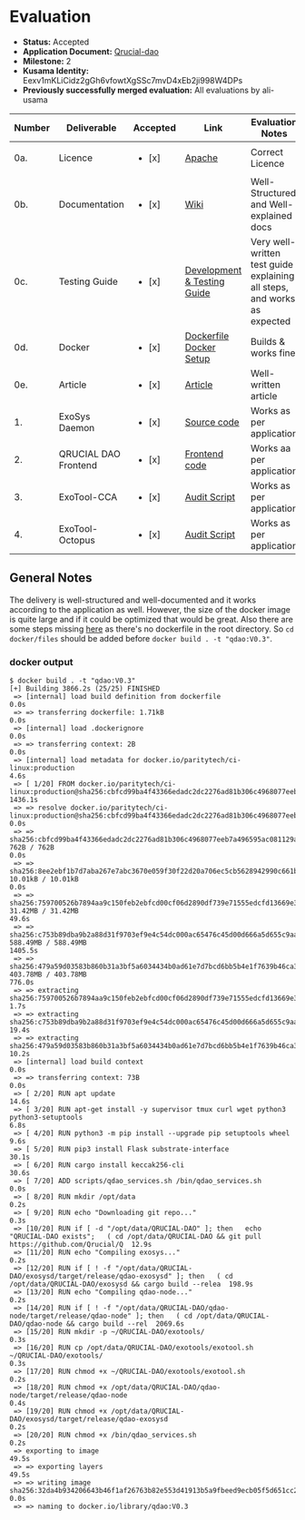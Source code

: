 # Evaluation

- **Status:** Accepted
- **Application Document:** [Qrucial-dao](https://github.com/w3f/Grants-Program/blob/master/applications/QRUCIAL_DAO.md)
- **Milestone:** 2
- **Kusama Identity:** Eexv1mKLiCidz2gGh6vfowtXgSSc7mvD4xEb2ji998W4DPs
- **Previously successfully merged evaluation:** All evaluations by ali-usama

| Number | Deliverable          | Accepted               | Link                                                                                                                                                                                                                                         | Evaluation Notes                                                         |
| ------ | -------------------- | ---------------------- | -------------------------------------------------------------------------------------------------------------------------------------------------------------------------------------------------------------------------------------------- | ------------------------------------------------------------------------ |
| 0a.    | Licence              | <ul><li>[x] </li></ul> | [Apache](https://github.com/Qrucial/QRUCIAL-DAO/blob/milestone2/LICENSE)                                                                                                                                                                     | Correct Licence                                                          |
| 0b.    | Documentation        | <ul><li>[x] </li></ul> | [Wiki](https://github.com/Qrucial/QRUCIAL-DAO/wiki)                                                                                                                                                                                          | Well-Structured and Well-explained docs                                  |
| 0c.    | Testing Guide        | <ul><li>[x] </li></ul> | [Development & Testing Guide](https://github.com/Qrucial/QRUCIAL-DAO/wiki/Development-and-testing-guide)                                                                                                                                     | Very well-written test guide explaining all steps, and works as expected |
| 0d.    | Docker               | <ul><li>[x] </li></ul> | [Dockerfile](https://github.com/Qrucial/QRUCIAL-DAO/blob/milestone2/docker/files/dockerfile)<br/>[Docker Setup](https://github.com/Qrucial/QRUCIAL-DAO/wiki/How-to-run-your-own-node#option-1-running-node-using-docker-limited-performance) | Builds & works fine                                                      |
| 0e.    | Article              | <ul><li>[x] </li></ul> | [Article](https://cryptoctf.org/2023/06/08/delivery-of-qdao-milestone-2/)                                                                                                                                                                    | Well-written article                                                     |
| 1.     | ExoSys Daemon        | <ul><li>[x] </li></ul> | [Source code](https://github.com/Qrucial/QRUCIAL-DAO/tree/milestone2/exosysd)                                                                                                                                                                | Works as per application                                                 |
| 2.     | QRUCIAL DAO Frontend | <ul><li>[x] </li></ul> | [Frontend code](https://github.com/Qrucial/QRUCIAL-DAO/tree/milestone2/frontend/substrate-front-end-template)                                                                                                                                | Works aa per application                                                 |
| 3.     | ExoTool-CCA          | <ul><li>[x] </li></ul> | [Audit Script](https://github.com/Qrucial/QRUCIAL-DAO/blob/milestone2/exotools/docker/docker_files/scripts/audit_script.sh)                                                                                                                  | Works as per application                                                 |
| 4.     | ExoTool-Octopus      | <ul><li>[x] </li></ul> | [Audit Script](https://github.com/Qrucial/QRUCIAL-DAO/blob/milestone2/exotools/docker/docker_files/scripts/audit_script.sh)                                                                                                                  | Works as per application                                                 |

## General Notes

The delivery is well-structured and well-documented and it works according to the application as well. However, the size of the docker image is quite large and if it could be optimized that would be great.
Also there are some steps missing [here](https://github.com/Qrucial/QRUCIAL-DAO/wiki/How-to-run-your-own-node#option-1-running-node-using-docker-limited-performance) as there's no dockerfile in the root directory.
So `cd docker/files` should be added before `docker build . -t "qdao:V0.3"`.

### docker output

```
$ docker build . -t "qdao:V0.3"
[+] Building 3866.2s (25/25) FINISHED
 => [internal] load build definition from dockerfile                                                                                                         0.0s
 => => transferring dockerfile: 1.71kB                                                                                                                       0.0s
 => [internal] load .dockerignore                                                                                                                            0.0s
 => => transferring context: 2B                                                                                                                              0.0s
 => [internal] load metadata for docker.io/paritytech/ci-linux:production                                                                                    4.6s
 => [ 1/20] FROM docker.io/paritytech/ci-linux:production@sha256:cbfcd99ba4f43366edadc2dc2276ad81b306c4968077eeb7a496595ac081129a                         1436.1s
 => => resolve docker.io/paritytech/ci-linux:production@sha256:cbfcd99ba4f43366edadc2dc2276ad81b306c4968077eeb7a496595ac081129a                              0.0s
 => => sha256:cbfcd99ba4f43366edadc2dc2276ad81b306c4968077eeb7a496595ac081129a 762B / 762B                                                                   0.0s
 => => sha256:8ee2ebf1b7d7aba267e7abc3670e059f30f22d20a706ec5cb5628942990c661b 10.01kB / 10.01kB                                                             0.0s
 => => sha256:759700526b7894aa9c150feb2ebfcd00cf06d2890df739e71555edcfd13669e3 31.42MB / 31.42MB                                                            49.6s
 => => sha256:c753b89dba9b2a88d31f9703ef9e4c54dc000ac65476c45d00d666a5d655c9aa 588.49MB / 588.49MB                                                        1405.5s
 => => sha256:479a59d03583b860b31a3bf5a6034434b0ad61e7d7bcd6bb5b4e1f7639b46ca3 403.78MB / 403.78MB                                                         776.0s
 => => extracting sha256:759700526b7894aa9c150feb2ebfcd00cf06d2890df739e71555edcfd13669e3                                                                    1.7s
 => => extracting sha256:c753b89dba9b2a88d31f9703ef9e4c54dc000ac65476c45d00d666a5d655c9aa                                                                   19.4s
 => => extracting sha256:479a59d03583b860b31a3bf5a6034434b0ad61e7d7bcd6bb5b4e1f7639b46ca3                                                                   10.2s
 => [internal] load build context                                                                                                                            0.0s
 => => transferring context: 73B                                                                                                                             0.0s
 => [ 2/20] RUN apt update                                                                                                                                  14.6s
 => [ 3/20] RUN apt-get install -y supervisor tmux curl wget python3 python3-setuptools                                                                      6.8s
 => [ 4/20] RUN python3 -m pip install --upgrade pip setuptools wheel                                                                                        9.6s
 => [ 5/20] RUN pip3 install Flask substrate-interface                                                                                                      30.1s
 => [ 6/20] RUN cargo install keccak256-cli                                                                                                                 30.6s
 => [ 7/20] ADD scripts/qdao_services.sh /bin/qdao_services.sh                                                                                               0.0s
 => [ 8/20] RUN mkdir /opt/data                                                                                                                              0.2s
 => [ 9/20] RUN echo "Downloading git repo..."                                                                                                               0.3s
 => [10/20] RUN if [ -d "/opt/data/QRUCIAL-DAO" ]; then   echo "QRUCIAL-DAO exists";   ( cd /opt/data/QRUCIAL-DAO && git pull https://github.com/Qrucial/Q  12.9s
 => [11/20] RUN echo "Compiling exosys..."                                                                                                                   0.2s
 => [12/20] RUN if [ ! -f "/opt/data/QRUCIAL-DAO/exosysd/target/release/qdao-exosysd" ]; then   ( cd /opt/data/QRUCIAL-DAO/exosysd && cargo build --relea  198.9s
 => [13/20] RUN echo "Compiling qdao-node..."                                                                                                                0.2s
 => [14/20] RUN if [ ! -f "/opt/data/QRUCIAL-DAO/qdao-node/target/release/qdao-node" ]; then   ( cd /opt/data/QRUCIAL-DAO/qdao-node && cargo build --rel  2069.6s
 => [15/20] RUN mkdir -p ~/QRUCIAL-DAO/exotools/                                                                                                             0.3s
 => [16/20] RUN cp /opt/data/QRUCIAL-DAO/exotools/exotool.sh ~/QRUCIAL-DAO/exotools/                                                                         0.3s
 => [17/20] RUN chmod +x ~/QRUCIAL-DAO/exotools/exotool.sh                                                                                                   0.2s
 => [18/20] RUN chmod +x /opt/data/QRUCIAL-DAO/qdao-node/target/release/qdao-node                                                                            0.4s
 => [19/20] RUN chmod +x /opt/data/QRUCIAL-DAO/exosysd/target/release/qdao-exosysd                                                                           0.2s
 => [20/20] RUN chmod +x /bin/qdao_services.sh                                                                                                               0.2s
 => exporting to image                                                                                                                                      49.5s
 => => exporting layers                                                                                                                                     49.5s
 => => writing image sha256:32da4b934206643b46f1af26763b82e553d41913b5a9fbeed9ecb05f5d651cc2                                                                 0.0s
 => => naming to docker.io/library/qdao:V0.3
```
